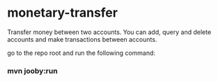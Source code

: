 # monetary-transfer
Transfer money between two accounts. You can add, query and delete accounts and make transactions between accounts.

go to the repo root and run the following command:

### mvn jooby:run
